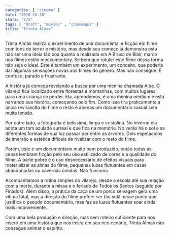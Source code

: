 ```yaml
---
categories: [ "cinema" ]
date: "2018-10-26"
stars: "2/5"
tags: [ "draft", "movies" , "cinemaqui" ]
title: "Trinta Almas"
---
```

Trinta Almas realiza o experimento de unir documental e ficção em
filme com tons de terror e mistério, mas desde seu começo já demonstra
esta não ser uma ideia tão boa quanto a realizada em A Bruxa de Blair,
marco nos filmes estilo mockumentary. Se bem que rotular este filme dessa
forma não seja o ideal. Este é também um experimento, um conceito,
que poderia dar algumas sensações novas aos filmes do gênero. Mas
não consegue. É confuso, parado e frustrante.

A história já começa revelando a busca por uma menina chamada Alba. O
vilarejo fica localizado entre florestas e montanhas, com muitos
lugares para uma criança se perder. Ela, aprendemos, é uma menina
médium e está narrando sua história, começando pelo fim. Como isso
tira praticamente a única reviravolta do filme o resto é apenas um
documentário casual sem muita tensão.

Por outro lado, a fotografia é belíssima, limpa e cristalina. No inverno
ela adota um tom azulado surreal e que fica na memória. No verão há o
sol e as diferentes formas de sua luz passar por entre as árvores. Dois
espetáculos de imersão e estética difíceis de rivalizar com o resto
do filme.

Porém, este é um documentário muito bem produzido, então todas as
cenas lembram ficção pelo seu uso estilizado de cores e a qualidade do
filme. A parte pobre é o uso desnecessário de efeitos visuais para
materializar as almas do filme, pequenas luzes flutuantes em casas
abandonadas ou cavernas úmidas. Não funciona.

Acompanhamos a rotina simples do vilarejo, desde a escola até sua
relação com a morte, durante a missa e o feriado de Todos os Santos
(seguido por Finados). Além disso, a prática da caça de um porco
selvagem gera uma vítima fatal, mas a direção do filme prefere ser
tão sutil nesse ponto que justifica o pseudo documentário, mas faz as
luzes flutuantes soar ainda mais inconveniente.

Com uma bela produção e direção, mas sem roteiro suficiente para
nos inserir em uma história que nos insira em seu rico cenário, Trinta
Almas não consegue animar o espírito.
